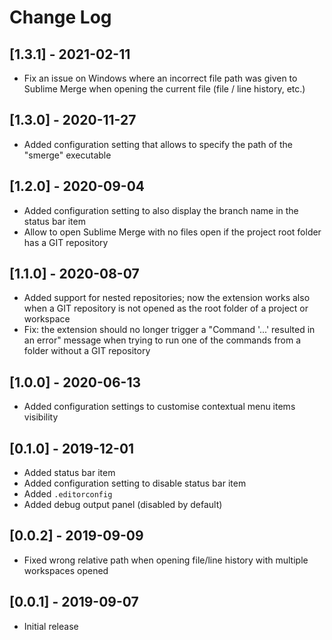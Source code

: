 # Change Log

## [1.3.1] - 2021-02-11
- Fix an issue on Windows where an incorrect file path was given to Sublime Merge
when opening the current file (file / line history, etc.)

## [1.3.0] - 2020-11-27
- Added configuration setting that allows to specify the path of the "smerge" executable

## [1.2.0] - 2020-09-04
- Added configuration setting to also display the branch name in the status bar item
- Allow to open Sublime Merge with no files open if the project root folder has a GIT repository

## [1.1.0] - 2020-08-07

- Added support for nested repositories; now the extension works also when a GIT repository
is not opened as the root folder of a project or workspace
- Fix: the extension should no longer trigger a "Command '...' resulted in an error" message
when trying to run one of the commands from a folder without a GIT repository

## [1.0.0] - 2020-06-13

- Added configuration settings to customise contextual menu items visibility

## [0.1.0] - 2019-12-01

- Added status bar item
- Added configuration setting to disable status bar item
- Added `.editorconfig`
- Added debug output panel (disabled by default)

## [0.0.2] - 2019-09-09

- Fixed wrong relative path when opening file/line history with multiple workspaces opened

## [0.0.1] - 2019-09-07

- Initial release
